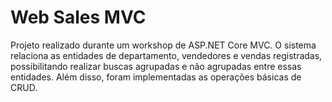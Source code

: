 # Web Sales MVC
Projeto realizado durante um workshop de ASP.NET Core MVC. O sistema relaciona as entidades de departamento, vendedores e vendas registradas, possibilitando realizar buscas agrupadas e não agrupadas entre essas entidades. Além disso, foram implementadas as operações básicas de CRUD.
